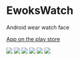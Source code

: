 # EwoksWatch
Android wear watch face

<a href="https://play.google.com/store/apps/details?id=com.romainpotier.ewokswatch"> App on the play store</a>

<img src="http://www.marinecrespel.fr/images//20-Ewok-Watch_face-Watch/1.png" />
<img src="http://www.marinecrespel.fr/images//20-Ewok-Watch_face-Watch/2.png" />
<img src="http://www.marinecrespel.fr/images//20-Ewok-Watch_face-Watch/3.png" />
<img src="http://www.marinecrespel.fr/images//20-Ewok-Watch_face-Watch/4.png" />
<img src="http://www.marinecrespel.fr/images//20-Ewok-Watch_face-Watch/5.gif" />
<img src="http://www.marinecrespel.fr/images//20-Ewok-Watch_face-Watch/6.png" />
